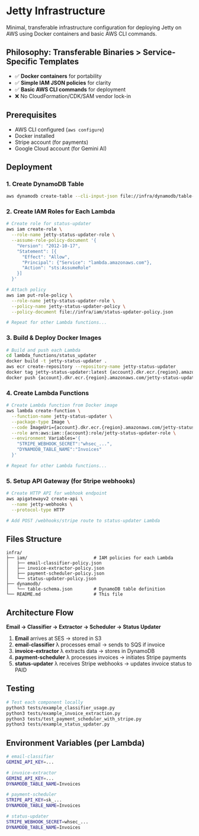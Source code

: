 # Jetty Infrastructure

Minimal, transferable infrastructure configuration for deploying Jetty on AWS using Docker containers and basic AWS CLI commands.

## Philosophy: Transferable Binaries > Service-Specific Templates

- ✅ **Docker containers** for portability
- ✅ **Simple IAM JSON policies** for clarity  
- ✅ **Basic AWS CLI commands** for deployment
- ❌ No CloudFormation/CDK/SAM vendor lock-in

## Prerequisites
- AWS CLI configured (`aws configure`)
- Docker installed
- Stripe account (for payments)
- Google Cloud account (for Gemini AI)

## Deployment

### 1. Create DynamoDB Table
```bash
aws dynamodb create-table --cli-input-json file://infra/dynamodb/table-schema.json
```

### 2. Create IAM Roles for Each Lambda
```bash
# Create role for status-updater
aws iam create-role \
  --role-name jetty-status-updater-role \
  --assume-role-policy-document '{
    "Version": "2012-10-17",
    "Statement": [{
      "Effect": "Allow",
      "Principal": {"Service": "lambda.amazonaws.com"},
      "Action": "sts:AssumeRole"
    }]
  }'

# Attach policy
aws iam put-role-policy \
  --role-name jetty-status-updater-role \
  --policy-name jetty-status-updater-policy \
  --policy-document file://infra/iam/status-updater-policy.json

# Repeat for other Lambda functions...
```

### 3. Build & Deploy Docker Images
```bash
# Build and push each Lambda
cd lambda_functions/status_updater
docker build -t jetty-status-updater .
aws ecr create-repository --repository-name jetty-status-updater
docker tag jetty-status-updater:latest {account}.dkr.ecr.{region}.amazonaws.com/jetty-status-updater:latest
docker push {account}.dkr.ecr.{region}.amazonaws.com/jetty-status-updater:latest
```

### 4. Create Lambda Functions
```bash
# Create Lambda function from Docker image
aws lambda create-function \
  --function-name jetty-status-updater \
  --package-type Image \
  --code ImageUri={account}.dkr.ecr.{region}.amazonaws.com/jetty-status-updater:latest \
  --role arn:aws:iam::{account}:role/jetty-status-updater-role \
  --environment Variables='{
    "STRIPE_WEBHOOK_SECRET":"whsec_...",
    "DYNAMODB_TABLE_NAME":"Invoices"
  }'

# Repeat for other Lambda functions...
```

### 5. Setup API Gateway (for Stripe webhooks)
```bash
# Create HTTP API for webhook endpoint
aws apigatewayv2 create-api \
  --name jetty-webhooks \
  --protocol-type HTTP

# Add POST /webhooks/stripe route to status-updater Lambda
```

## Files Structure

```
infra/
├── iam/                         # IAM policies for each Lambda
│   ├── email-classifier-policy.json
│   ├── invoice-extractor-policy.json 
│   ├── payment-scheduler-policy.json
│   └── status-updater-policy.json
├── dynamodb/
│   └── table-schema.json        # DynamoDB table definition
└── README.md                    # This file
```

## Architecture Flow

**Email → Classifier → Extractor → Scheduler → Status Updater**

1. **Email** arrives at SES → stored in S3
2. **email-classifier** λ processes email → sends to SQS if invoice  
3. **invoice-extractor** λ extracts data → stores in DynamoDB
4. **payment-scheduler** λ processes invoices → initiates Stripe payments
5. **status-updater** λ receives Stripe webhooks → updates invoice status to PAID

## Testing
```bash
# Test each component locally
python3 tests/example_classifier_usage.py
python3 tests/example_invoice_extraction.py  
python3 tests/test_payment_scheduler_with_stripe.py
python3 tests/example_status_updater.py
```

## Environment Variables (per Lambda)
```bash
# email-classifier
GEMINI_API_KEY=...

# invoice-extractor  
GEMINI_API_KEY=...
DYNAMODB_TABLE_NAME=Invoices

# payment-scheduler
STRIPE_API_KEY=sk_...
DYNAMODB_TABLE_NAME=Invoices

# status-updater
STRIPE_WEBHOOK_SECRET=whsec_...
DYNAMODB_TABLE_NAME=Invoices
``` 